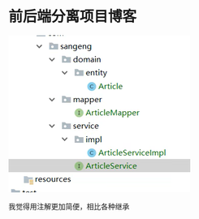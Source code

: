 # 前后端分离项目博客

![image-20240716144542405](%E5%89%8D%E5%90%8E%E7%AB%AF%E5%88%86%E7%A6%BB%E9%A1%B9%E7%9B%AE%E5%8D%9A%E5%AE%A2.assets/image-20240716144542405.png)

我觉得用注解更加简便，相比各种继承